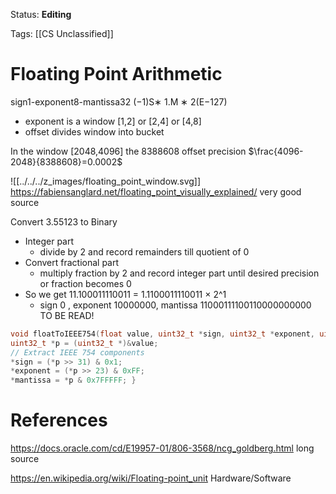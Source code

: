 Status: **Editing**

Tags: [[CS Unclassified]]
# Floating Point Arithmetic

sign1-exponent8-mantissa32 
(−1)S∗ 1.M ∗ 2(E−127)
- exponent is a window [1,2] or [2,4] or [4,8]
- offset divides window into bucket

In the window [2048,4096] the 8388608 offset precision $\frac{4096-2048}{8388608}=0.0002$

![[../../../z_images/floating_point_window.svg]]
https://fabiensanglard.net/floating_point_visually_explained/ very good source


Convert 3.55123 to Binary
- Integer part
	- divide by 2 and record remainders till quotient of 0
- Convert fractional part
	- multiply fraction by 2 and record integer part until desired precision or fraction becomes 0
- So we get 11.100011110011 = 1.1100011110011 × 2^1
	- sign 0 , exponent 10000000, mantissa 11000111100110000000000
TO BE READ!

```c
void floatToIEEE754(float value, uint32_t *sign, uint32_t *exponent, uint32_t *mantissa) { 
uint32_t *p = (uint32_t *)&value; 
// Extract IEEE 754 components 
*sign = (*p >> 31) & 0x1; 
*exponent = (*p >> 23) & 0xFF; 
*mantissa = *p & 0x7FFFFF; }
```
# References

https://docs.oracle.com/cd/E19957-01/806-3568/ncg_goldberg.html long source

https://en.wikipedia.org/wiki/Floating-point_unit Hardware/Software